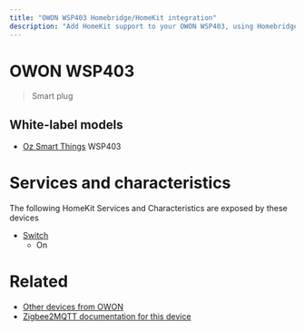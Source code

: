 ```yaml
---
title: "OWON WSP403 Homebridge/HomeKit integration"
description: "Add HomeKit support to your OWON WSP403, using Homebridge, Zigbee2MQTT and homebridge-z2m."
---
```

<!---
This file has been GENERATED using src/docgen/docgen.ts
DO NOT EDIT THIS FILE MANUALLY!
-->
# OWON WSP403
> Smart plug


## White-label models
* [Oz Smart Things](../index.md#oz_smart_things) WSP403

# Services and characteristics
The following HomeKit Services and Characteristics are exposed by
these devices

* [Switch](../../switch.md)
  * On


# Related
* [Other devices from OWON](../index.md#owon)
* [Zigbee2MQTT documentation for this device](https://www.zigbee2mqtt.io/devices/WSP403.html)